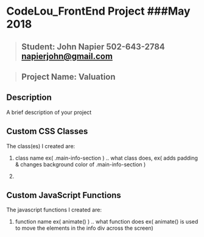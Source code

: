

# CodeLou_FrontEnd Project ###May 2018

>## Student:  John Napier	502-643-2784	napierjohn@gmail.com

>## Project Name:  Valuation


## Description
A brief description of your project

## Custom CSS Classes
The class(es) I created are:

1. class name ex( .main-info-section )
.. what class does, ex( adds padding & changes background color of .main-info-section )

2.

## Custom JavaScript Functions
The javascript functions I created are:

1. function name ex( animate() )
.. what function does ex( animate() is used to move the elements in the info div across the screen)
